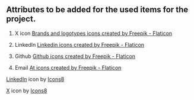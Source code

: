 ## Attributes to be added for the used items for the project.

1. X icon
<a href="https://www.flaticon.com/free-icons/brands-and-logotypes" title="brands and logotypes icons">Brands and logotypes icons created by Freepik - Flaticon</a>

2. LinkedIn
<a href="https://www.flaticon.com/free-icons/linkedin" title="linkedin icons">Linkedin icons created by Freepik - Flaticon</a>

3. Github
<a href="https://www.flaticon.com/free-icons/github" title="github icons">Github icons created by Freepik - Flaticon</a>

4. Email
<a href="https://www.flaticon.com/free-icons/at" title="at icons">At icons created by Freepik - Flaticon</a>


<a target="_blank" href="https://icons8.com/icon/13930/linkedin">LinkedIn</a> icon by <a target="_blank" href="https://icons8.com">Icons8</a>

<a target="_blank" href="https://icons8.com/icon/phOKFKYpe00C/x">X</a> icon by <a target="_blank" href="https://icons8.com">Icons8</a>